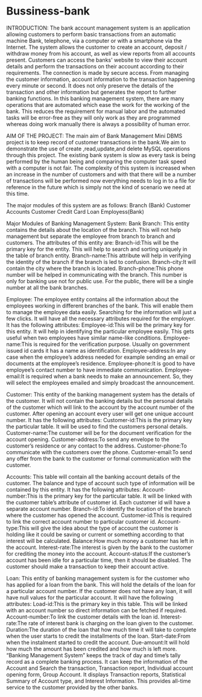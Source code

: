 # Bussiness-bank
INTRODUCTION:
The bank account management system is an application allowing customers to perform basic transactions from an automatic machine Bank, telephone, via a computer or with a smartphone via the Internet. The system allows the customer to create an account, deposit / withdraw money from his account, as well as view reports from all accounts present.
Customers can access the banks' website to view their account details and perform the transactions on their account according to their requirements. The connection is made by secure access.
From managing the customer information, account information to the transaction happening every minute or second. It does not only preserve the details of the transaction and other information but generates the report to further banking functions. In this banking management system, there are many operations that are automated which ease the work for the working of the bank.
This reduces the requirement for manual labor and the automated tasks will be error-free as they will only work as they are programmed whereas doing work manually there is always a possibility of human error.

AIM OF THE PROJECT:
The main aim of Bank Management Mini DBMS project is to keep record of customer transactions in the bank.We aim to demonstrate the use of create ,read,update,and delete MySQL operations through this project.
The existing bank system is slow as every task is being performed by the human being and comparing the computer task speed with a computer is not fair. The complexity of this system is increased when an increase in the number of customers and with that there will be a number of transactions will be performed now everything needs to log in to a file for reference in the future which is simply not the kind of scenario we need at this time.

The major modules of this system are as follows:
Branch (Bank)
Customer
Accounts
Customer Credit Card
Loan
Employess(Bank)


Major Modules of Banking Management System:
Bank Branch:
This entity contains the details about the location of the branch. This will not help management but separate the employee from branch to branch and customers.
The attributes of this entity are:
Branch-id:This will be the primary key for the entity. This will help to search and sorting uniquely in the table of branch entity.
Branch-name:This attribute will help in verifying the identity of the branch if the branch is led to confusion.
Branch-city:It will contain the city where the branch is located.
Branch-phone:This phone number will be helped in communicating with the branch. This number is only for banking use not for public use. For the public, there will be a single number at all the bank branches.

Employee:
The employee entity contains all the information about the employees working in different branches of the bank. This will enable them to manage the employee data easily. Searching for the information will just a few clicks. It will have all the necessary attributes required for the employer.
It has the following attributes:
Employee-id:This will be the primary key for this entity. It will help in identifying the particular employee easily. This gets useful when two employees have similar name-like conditions.
Employee-name:This is required for the verification purpose. Usually on government issued id cards it has a name as identification.
Employee-address:In any case when the employee’s address needed for example sending an email or documents at the employee’s residence.
Employee-phone:It is good to have employee’s contact number to have immediate communication.
Employee-email:It is required when a bank needs to make an announcement. So, they will select the employees emailed and simply broadcast the announcement.


Customer:
This entity of the banking management system has the details of the customer. It will not contain the banking details but the personal details of the customer which will link to the account by the account number of the customer. After opening an account every user will get one unique account number.
It has the following attributes:
Customer-id:This is the primary key the particular table. It will be used to find the customers personal details.
Customer-name:The customer will be for the document verification for the account opening.
Customer-address:To send any envelope to the customer’s residence or any contact to the address.
Customer-phone:To communicate with the customers over the phone.
Customer-email:To send any offer from the bank to the customer or formal communication with the customer.

Accounts:
This table will contain all the banking account details of the customer. The balance and type of account such type of information will be contained by this entity.
It has the following attributes:
Account-number:This is the primary key for the particular table. It will be linked with the customer table’s attribute of customer id. Each customer id will have a separate account number.
Branch-id:To identify the location of the branch where the customer has opened the account.
Customer-id:This is required to link the correct account number to particular customer id.
Account-type:This will give the idea about the type of account the customer is holding like it could be saving or current or something according to that interest will be calculated.
Balance:How much money a customer has left in the account.
Interest-rate:The interest is given by the bank to the customer for crediting the money into the account.
Account-status:If the customer’s account has been idle for a particular time, then it should be disabled. The customer should make a transaction to keep their account active.


Loan:
This entity of banking management system is for the customer who has applied for a loan from the bank. This will hold the details of the loan for a particular account number. If the customer does not have any loan, it will have null values for the particular account.
It will have the following attributes:
Load-id:This is the primary key in this table. This will be linked with an account number so direct information can be fetched if required.
Account-number:To link the customer details with the loan id.
Interest-rate:The rate of interest bank is charging on the loan given to the customer.
Duration:The duration of the loan that how much time it will take to complete when the user starts to credit the installments of the loan.
Start-date:From when the instalment started to credit the account.
Due-amount:It will hold how much the amount has been credited and how much is left more. “Banking Management System” keeps the track of day and time’s tally record as a complete banking process. It can keep the information of the Account and Search the transaction, Transaction report, Individual account opening form, Group Account.
It displays Transaction reports, Statistical Summary of Account type, and Interest Information. This provides all-time service to the customer provided by the other banks.


